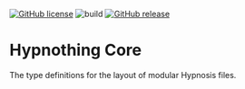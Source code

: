 [![GitHub license](https://img.shields.io/github/license/wulkanat/hypnothing-core.svg)](https://github.com/wulkanat/hypnothing-core/blob/master/LICENSE)
![build](https://github.com/wulkanat/hypnothing-core/actions/workflows/main.yml/badge.svg)
[![GitHub release](https://img.shields.io/github/release/wulkanat/hypnothing-core.svg)](https://GitHub.com/Naereen/wulkanat/hypnothing-core/releases/)

# Hypnothing Core

The type definitions for the layout of modular
Hypnosis files.
